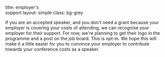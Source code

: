 title: employer's<br/> support
layout: simple
class: bg-grey

If you are an accepted speaker, and you don't need a grant because your employer is covering your costs of attending, we can recognise your employer for their support. For now, we're planning to get their logo in the programme and a post on the job board. This is opt-in. We hope this will make it a little easier for you to convince your employer to contribute towards your conference costs as a speaker.
